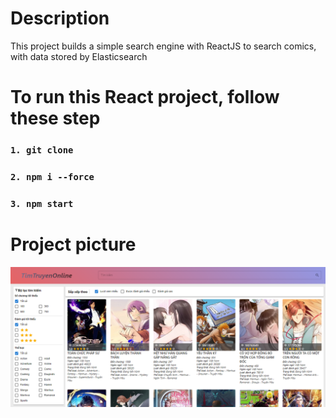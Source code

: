 # Description

This project builds a simple search engine with ReactJS to search comics, with data
stored by Elasticsearch

# To run this React project, follow these step

### `1. git clone`
### `2. npm i --force`
### `3. npm start`

# Project picture
![Model](https://github.com/Jv7680/Git-Image/blob/main/comic-search-engine/home-page.png?raw=true)